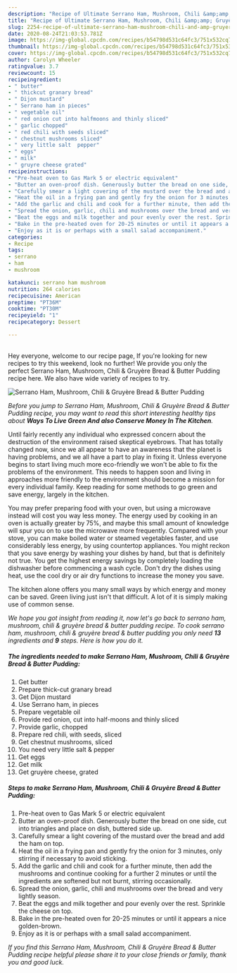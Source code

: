 ```yaml
---
description: "Recipe of Ultimate Serrano Ham, Mushroom, Chili &amp;amp; Gruyère Bread &amp;amp; Butter Pudding"
title: "Recipe of Ultimate Serrano Ham, Mushroom, Chili &amp;amp; Gruyère Bread &amp;amp; Butter Pudding"
slug: 2254-recipe-of-ultimate-serrano-ham-mushroom-chili-and-amp-gruyere-bread-and-amp-butter-pudding
date: 2020-08-24T21:03:53.781Z
image: https://img-global.cpcdn.com/recipes/b54798d531c64fc3/751x532cq70/serrano-ham-mushroom-chili-gruyere-bread-butter-pudding-recipe-main-photo.jpg
thumbnail: https://img-global.cpcdn.com/recipes/b54798d531c64fc3/751x532cq70/serrano-ham-mushroom-chili-gruyere-bread-butter-pudding-recipe-main-photo.jpg
cover: https://img-global.cpcdn.com/recipes/b54798d531c64fc3/751x532cq70/serrano-ham-mushroom-chili-gruyere-bread-butter-pudding-recipe-main-photo.jpg
author: Carolyn Wheeler
ratingvalue: 3.7
reviewcount: 15
recipeingredient:
- " butter"
- " thickcut granary bread"
- " Dijon mustard"
- " Serrano ham in pieces"
- " vegetable oil"
- " red onion cut into halfmoons and thinly sliced"
- " garlic chopped"
- " red chili with seeds sliced"
- " chestnut mushrooms sliced"
- " very little salt  pepper"
- " eggs"
- " milk"
- " gruyre cheese grated"
recipeinstructions:
- "Pre-heat oven to Gas Mark 5 or electric equivalent"
- "Butter an oven-proof dish. Generously butter the bread on one side, cut into triangles and place on dish, buttered side up."
- "Carefully smear a light covering of the mustard over the bread and add the ham on top."
- "Heat the oil in a frying pan and gently fry the onion for 3 minutes, only stirring if necessary to avoid sticking."
- "Add the garlic and chili and cook for a further minute, then add the mushrooms and continue cooking for a further 2 minutes or until the ingredients are softened but not burnt, stirring occasionally."
- "Spread the onion, garlic, chili and mushrooms over the bread and very lightly season."
- "Beat the eggs and milk together and pour evenly over the rest. Sprinkle the cheese on top."
- "Bake in the pre-heated oven for 20-25 minutes or until it appears a nice golden-brown."
- "Enjoy as it is or perhaps with a small salad accompaniment."
categories:
- Recipe
tags:
- serrano
- ham
- mushroom

katakunci: serrano ham mushroom 
nutrition: 264 calories
recipecuisine: American
preptime: "PT36M"
cooktime: "PT30M"
recipeyield: "1"
recipecategory: Dessert

---
```

<br>
Hey everyone, welcome to our recipe page, If you're looking for new recipes to try this weekend, look no further! We provide you only the perfect Serrano Ham, Mushroom, Chili &amp; Gruyère Bread &amp; Butter Pudding recipe here. We also have wide variety of recipes to try.
<br>


![Serrano Ham, Mushroom, Chili &amp; Gruyère Bread &amp; Butter Pudding](https://img-global.cpcdn.com/recipes/b54798d531c64fc3/751x532cq70/serrano-ham-mushroom-chili-gruyere-bread-butter-pudding-recipe-main-photo.jpg)

<i>Before you jump to Serrano Ham, Mushroom, Chili &amp; Gruyère Bread &amp; Butter Pudding recipe, you may want to read this short interesting healthy tips about 
<strong>Ways To Live Green And also Conserve Money In The Kitchen</strong>.</i>
</br>

Until fairly recently any individual who expressed concern about the destruction of the environment raised skeptical eyebrows. That has totally changed now, since we all appear to have an awareness that the planet is having problems, and we all have a part to play in fixing it. Unless everyone begins to start living much more eco-friendly we won't be able to fix the problems of the environment. This needs to happen soon and living in approaches more friendly to the environment should become a mission for every individual family. Keep reading for some methods to go green and save energy, largely in the kitchen.

You may prefer preparing food with your oven, but using a microwave instead will cost you way less money. The energy used by cooking in an oven is actually greater by 75%, and maybe this small amount of knowledge will spur you on to use the microwave more frequently. Compared with your stove, you can make boiled water or steamed vegetables faster, and use considerably less energy, by using countertop appliances. You might reckon that you save energy by washing your dishes by hand, but that is definitely not true. You get the highest energy savings by completely loading the dishwasher before commencing a wash cycle. Don't dry the dishes using heat, use the cool dry or air dry functions to increase the money you save.

The kitchen alone offers you many small ways by which energy and money can be saved. Green living just isn't that difficult. A lot of it is simply making use of common sense.


<i>We hope you got insight from reading it, now let's go back to serrano ham, mushroom, chili &amp; gruyère bread &amp; butter pudding recipe. To cook serrano ham, mushroom, chili &amp; gruyère bread &amp; butter pudding you only need <strong>13</strong> ingredients and <strong>9</strong> steps. Here is how you do it.
</i>

##### The ingredients needed to make Serrano Ham, Mushroom, Chili &amp; Gruyère Bread &amp; Butter Pudding:

1. Get  butter
1. Prepare  thick-cut granary bread
1. Get  Dijon mustard
1. Use  Serrano ham, in pieces
1. Prepare  vegetable oil
1. Provide  red onion, cut into half-moons and thinly sliced
1. Provide  garlic, chopped
1. Prepare  red chili, with seeds, sliced
1. Get  chestnut mushrooms, sliced
1. You need  very little salt &amp; pepper
1. Get  eggs
1. Get  milk
1. Get  gruyère cheese, grated


##### Steps to make Serrano Ham, Mushroom, Chili &amp; Gruyère Bread &amp; Butter Pudding:

1. Pre-heat oven to Gas Mark 5 or electric equivalent
1. Butter an oven-proof dish. Generously butter the bread on one side, cut into triangles and place on dish, buttered side up.
1. Carefully smear a light covering of the mustard over the bread and add the ham on top.
1. Heat the oil in a frying pan and gently fry the onion for 3 minutes, only stirring if necessary to avoid sticking.
1. Add the garlic and chili and cook for a further minute, then add the mushrooms and continue cooking for a further 2 minutes or until the ingredients are softened but not burnt, stirring occasionally.
1. Spread the onion, garlic, chili and mushrooms over the bread and very lightly season.
1. Beat the eggs and milk together and pour evenly over the rest. Sprinkle the cheese on top.
1. Bake in the pre-heated oven for 20-25 minutes or until it appears a nice golden-brown.
1. Enjoy as it is or perhaps with a small salad accompaniment.


<i>If you find this Serrano Ham, Mushroom, Chili &amp; Gruyère Bread &amp; Butter Pudding recipe helpful please share it to your close friends or family, thank you and good luck.</i>
